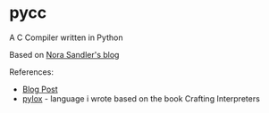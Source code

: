 # pycc
A C Compiler written in Python

Based on [Nora Sandler's blog](https://norasandler.com/2017/11/29/Write-a-Compiler.html)


References:
- [Blog Post](https://norasandler.com/2017/11/29/Write-a-Compiler.html)
- [pylox](https://github.com/ubermenchh/pylox) - language i wrote based on the book Crafting Interpreters
